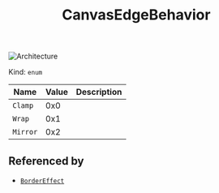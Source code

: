 ﻿---
id: CanvasEdgeBehavior
title: CanvasEdgeBehavior
---

![Architecture](https://img.shields.io/badge/architecture-old_only-yellow)

Kind: `enum`

| Name |  Value | Description |
|--|--|--|
|`Clamp` | 0x0  |  |
|`Wrap` | 0x1  |  |
|`Mirror` | 0x2  |  |

## Referenced by
- [`BorderEffect`](BorderEffect)


